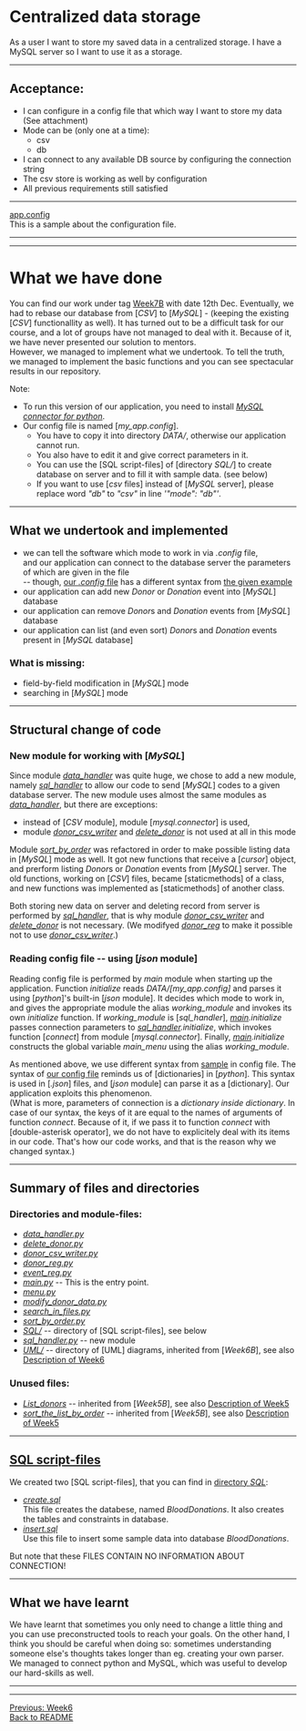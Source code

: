 # Centralized data storage

As a user I want to store my saved data in a centralized storage. I have a MySQL server so I want to use it as a storage.

-------------

## Acceptance:

* I can configure in a config file that which way I want to store my data (See attachment)
* Mode can be (only one at a time):
  * csv
  * db
* I can connect to any available DB source by configuring the connection string
* The csv store is working as well by configuration
* All previous requirements still satisfied

------------

[app.config](app.config)  
This is a sample about the configuration file.

-------------------------------------------------------
-------------------------------------------------------

# What we have done

You can find our work under tag [Week7B](https://github.com/KoicsD/CharliesAngels/tree/Week7B) with date 12th Dec.
Eventually, we had to rebase our database from [*CSV*] to [*MySQL*] - (keeping the existing [*CSV*] functionallity as well).
It has turned out to be a difficult task for our course, and a lot of groups have not managed to deal with it.
Because of it, we have never presented our solution to mentors.  
However, we managed to implement what we undertook.
To tell the truth, we managed to implement the basic functions and you can see spectacular results in our repository.

Note:  
* To run this version of our application, you need to install [*MySQL connector for python*](https://dev.mysql.com/downloads/connector/python/).
* Our config file is named [*my_app.config*].
  * You have to copy it into directory *DATA/*, otherwise our application cannot run.
  * You also have to edit it and give correct parameters in it.
  * You can use the [SQL script-files] of [directory *SQL/*] to create database on server and to fill it with sample data. (see below)
  * If you want to use [*csv* files] instead of [*MySQL* server], please replace word *"db"* to *"csv"* in line *'"mode": "db"'*.

-------------------------

## What we undertook and implemented
* we can tell the software which mode to work in via *.config* file,  
  and our application can connect to the database server the parameters of which are given in the file  
  -- though, [our *.config* file](my_app.config) has a different syntax from [the given example](app.config)
* our application can add new *Donor* or *Donation* event into [*MySQL*] database
* our application can remove *Donor*s and *Donation* events from [*MySQL*] database
* our application can list (and even sort) *Donor*s and *Donation* events present in [*MySQL* database]

### What is missing:
* field-by-field modification in [*MySQL*] mode
* searching in [*MySQL*] mode

-------------------------

## Structural change of code

### New module for working with [*MySQL*]

Since module [*data_handler*](https://github.com/KoicsD/CharliesAngels/blob/Week7B/data_handler.py) was quite huge, we chose to add a new module, namely [*sql_handler*](https://github.com/KoicsD/CharliesAngels/blob/Week7B/sql_handler.py) to allow our code to send [*MySQL*] codes to a given database server.
The new module uses almost the same modules as [*data_handler*](https://github.com/KoicsD/CharliesAngels/blob/Week7B/data_handler.py), but there are exceptions:
* instead of [*CSV* module], module [*mysql.connector*] is used,
* module [*donor_csv_writer*](https://github.com/KoicsD/CharliesAngels/blob/Week7B/donor_csv_writer.py) and [*delete_donor*](https://github.com/KoicsD/CharliesAngels/blob/Week7B/delete_donor.py) is not used at all in this mode

Module [*sort_by_order*](https://github.com/KoicsD/CharliesAngels/blob/Week7B/sort_by_order.py) was refactored in order to make possible listing data in [*MySQL*] mode as well.
It got new functions that receive a [*cursor*] object, and prerform listing *Donor*s or *Donation* events from [*MySQL*] server.
The old functions, working on [*CSV*] files, became [staticmethods] of a class, and new functions was implemented as [staticmethods] of another class.

Both storing new data on server and deleting record from server is performed by [*sql_handler*](https://github.com/KoicsD/CharliesAngels/blob/Week7B/sql_handler.py), that is why module [*donor_csv_writer*](https://github.com/KoicsD/CharliesAngels/blob/Week7B/donor_csv_writer.py) and [*delete_donor*](https://github.com/KoicsD/CharliesAngels/blob/Week7B/delete_donor.py) is not necessary.
(We modifyed [*donor_reg*](https://github.com/KoicsD/CharliesAngels/blob/Week7B/donor_reg.py) to make it possible not to use [*donor_csv_writer*](https://github.com/KoicsD/CharliesAngels/blob/Week7B/donor_csv_writer.py).)

### Reading config file -- using [*json* module]

Reading config file is performed by *main* module when starting up the application.
Function *initialize* reads *DATA/[my_app.config]* and parses it using [*python*]'s built-in [*json* module].
It decides which mode to work in, and gives the appropriate module the alias *working_module* and invokes its own *initialize* function.
If *working_module* is [*sql_handler*], *[main](https://github.com/KoicsD/CharliesAngels/blob/Week7B/main.py).initialize* passes connection parameters to *[sql_handler](https://github.com/KoicsD/CharliesAngels/blob/Week7B/sql_handler.py).initialize*, which invokes function [*connect*] from module [*mysql.connector*].
Finally, *[main](https://github.com/KoicsD/CharliesAngels/blob/Week7B/main.py).initialize* constructs the global variable *main_menu* using the alias *working_module*.

As mentioned above, we use different syntax from [sample](app.config) in config file.
The syntax of [our config file](my_app.config) reminds us of [dictionaries] in [*python*].
This syntax is used in [*.json*] files, and [*json* module] can parse it as a [dictionary].
Our application exploits this phenomenon.  
(What is more, parameters of connection is a *dictionary inside dictionary*.
In case of our syntax, the keys of it are equal to the names of arguments of function *connect*.
Because of it, if we pass it to function *connect* with [double-asterisk operator], we do not have to explicitely deal with its items in our code.
That's how our code works, and that is the reason why we changed syntax.)

-------------------------

## Summary of files and directories

### Directories and module-files:
* [*data_handler.py*](https://github.com/KoicsD/CharliesAngels/blob/Week7B/data_handler.py)
* [*delete_donor.py*](https://github.com/KoicsD/CharliesAngels/blob/Week7B/delete_donor.py)
* [*donor_csv_writer.py*](https://github.com/KoicsD/CharliesAngels/blob/Week7B/donor_csv_writer.py)
* [*donor_reg.py*](https://github.com/KoicsD/CharliesAngels/blob/Week7B/donor_reg.py)
* [*event_reg.py*](https://github.com/KoicsD/CharliesAngels/blob/Week7B/event_reg.py)
* [*main.py*](https://github.com/KoicsD/CharliesAngels/blob/Week7B/main.py) -- This is the entry point.
* [*menu.py*](https://github.com/KoicsD/CharliesAngels/blob/Week7B/menu.py)
* [*modify_donor_data.py*](https://github.com/KoicsD/CharliesAngels/blob/Week7B/modify_donor_data.py)
* [*search_in_files.py*](https://github.com/KoicsD/CharliesAngels/blob/Week7B/search_in_files.py)
* [*sort_by_order.py*](https://github.com/KoicsD/CharliesAngels/blob/Week7B/sort_by_order.py)
* [*SQL/*](https://github.com/KoicsD/CharliesAngels/tree/Week7B/SQL) -- directory of [SQL script-files], see below
* [*sql_handler.py*](https://github.com/KoicsD/CharliesAngels/blob/Week7B/sql_handler.py) -- new module
* [*UML/*](https://github.com/KoicsD/CharliesAngels/tree/Week7B/UML) -- directory of [UML] diagrams, inherited from [*Week6B*], see also [Description of Week6](OrdersWeek6.md)

### Unused files:
* [*List_donors*](https://github.com/KoicsD/CharliesAngels/blob/Week7B/List_donors.py) -- inherited from [*Week5B*], see also [Description of Week5](OrdersWeek5.md)
* [*sort_the_list_by_order*](https://github.com/KoicsD/CharliesAngels/blob/Week7B/sort_the_list_by_order) -- inherited from [*Week5B*], see also [Description of Week5](OrdersWeek5.md)

-------------------------

## [SQL script-files](https://github.com/KoicsD/CharliesAngels/tree/Week7B/SQL)

We created two [SQL script-files], that you can find in [directory *SQL*](https://github.com/KoicsD/CharliesAngels/tree/Week7B/SQL):

* [*create.sql*](https://github.com/KoicsD/CharliesAngels/blob/Week7B/SQL/create.sql)  
  This file creates the databese, named *BloodDonations*.
  It also creates the tables and constraints in database.  
* [*insert.sql*](https://github.com/KoicsD/CharliesAngels/blob/Week7B/SQL/insert.sql)  
  Use this file to insert some sample data into database *BloodDonations*.

But note that these FILES CONTAIN NO INFORMATION ABOUT CONNECTION!

-------------------------

## What we have learnt

We have learnt that sometimes you only need to change a little thing and you can use preconstructed tools to reach your goals.
On the other hand, I think you should be careful when doing so: sometimes understanding someone else's thoughts takes longer than eg. creating your own parser.  
We managed to connect python and MySQL, which was useful to develop our hard-skills as well.

-------------------------------------------------------
-------------------------------------------------------

[Previous: Week6](OrdersWeek6.md)  
[Back to README](../README.md)
